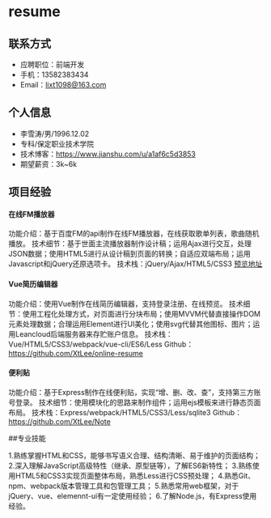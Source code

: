 # resume

## 联系方式

 - 应聘职位：前端开发
 - 手机：13582383434
 - Email：lixt1098@163.com


## 个人信息

 - 李雪涛/男/1996.12.02
 - 专科/保定职业技术学院
 - 技术博客：https://www.jianshu.com/u/a1af6c5d3853
 - 期望薪资：3k~6k


## 项目经验

#### 在线FM播放器

功能介绍：基于百度FM的api制作在线FM播放器，在线获取歌单列表，歌曲随机播放。
技术细节：基于世面主流播放器制作设计稿；运用Ajax进行交互，处理JSON数据；使用HTML5进行从设计稿到页面的转换；自适应双端布局；运用Javascript和jQuery还原选项卡。
技术栈：jQuery/Ajax/HTML5/CSS3
[预览地址](https://xtlee.github.io/Fm-players/index.html)

#### Vue简历编辑器

功能介绍：使用Vue制作在线简历编辑器，支持登录注册、在线预览。
技术细节：使用工程化处理方式，对页面进行分块布局；使用MVVM代替直接操作DOM元素处理数据；合理运用Element进行UI美化；使用svg代替其他图标、图片；运用Leancloud后端服务器来存贮账户信息。
技术栈：Vue/HTML5/CSS3/webpack/vue-cli/ES6/Less
Github：https://github.com/XtLee/online-resume


#### 便利贴

功能介绍：基于Express制作在线便利贴，实现“增、删、改、查”，支持第三方账号登录。
技术细节：使用模块化的思路来制作组件；运用ejs模板来进行静态页面布局。
技术栈：Express/webpack/HTML5/CSS3/Less/sqlite3
Github：https://github.com/XtLee/Note



##专业技能

 1.熟练掌握HTML和CSS，能够书写语义合理、结构清晰、易于维护的页面结构；
 2.深入理解JavaScript高级特性（继承、原型链等），了解ES6新特性；
 3.熟练使用HTML5和CSS3实现页面整体布局，熟悉Less进行CSS预处理；
 4.熟悉Git、npm、webpack版本管理工具和包管理工具；
 5.熟悉常用web框架，对于jQuery、vue、elemennt-ui有一定使用经验；
 6.了解Node.js，有Express使用经验。


